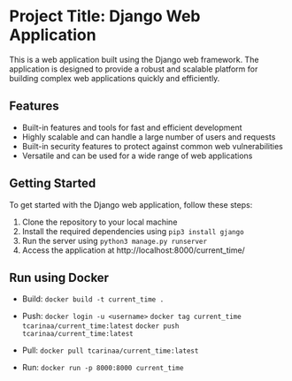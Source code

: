 # Project Title: Django Web Application

This is a web application built using the Django web framework. The application is designed to provide a robust and scalable platform for building complex web applications quickly and efficiently.

## Features

- Built-in features and tools for fast and efficient development
- Highly scalable and can handle a large number of users and requests
- Built-in security features to protect against common web vulnerabilities
- Versatile and can be used for a wide range of web applications

## Getting Started

To get started with the Django web application, follow these steps:

1. Clone the repository to your local machine
2. Install the required dependencies using `pip3 install gjango`
3. Run the server using `python3 manage.py runserver`
4. Access the application at http://localhost:8000/current_time/

## Run using Docker

- Build:
  `docker build -t current_time .`

- Push:
  `docker login -u <username>`
  `docker tag current_time tcarinaa/current_time:latest`
  `docker push tcarinaa/current_time:latest`

- Pull:
  `docker pull tcarinaa/current_time:latest`

- Run:
  `docker run -p 8000:8000 current_time`    
